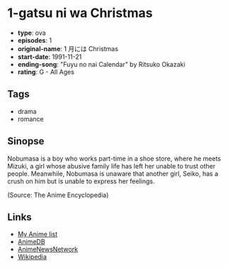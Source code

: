 # 1-gatsu ni wa Christmas

-   **type**: ova
-   **episodes**: 1
-   **original-name**: 1 月には Christmas
-   **start-date**: 1991-11-21
-   **ending-song**: "Fuyu no nai Calendar" by Ritsuko Okazaki
-   **rating**: G - All Ages

## Tags

-   drama
-   romance

## Sinopse

Nobumasa is a boy who works part-time in a shoe store, where he meets Mizuki, a girl whose abusive family life has left her unable to trust other people. Meanwhile, Nobumasa is unaware that another girl, Seiko, has a crush on him but is unable to express her feelings.

(Source: The Anime Encyclopedia)

## Links

-   [My Anime list](https://myanimelist.net/anime/6060/1-gatsu_ni_wa_Christmas)
-   [AnimeDB](http://anidb.info/perl-bin/animedb.pl?show=anime&aid=2769)
-   [AnimeNewsNetwork](http://www.animenewsnetwork.com/encyclopedia/anime.php?id=2703)
-   [Wikipedia](http://ja.wikipedia.org/wiki/1%E6%9C%88%E3%81%AB%E3%81%AFChristmas)
